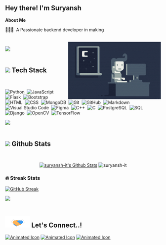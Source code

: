 <!-- ![Snake animation](https://github.com/suryansh-it/suryansh-it/blob/main/github/workflows/snake.yml)-->

<!--<img alt="Night Coding" src="./assets/Hand%20Wave.gif" width='40' align="left"/>-->
<h2>Hey there! I'm Suryansh</h2>

<!-- ## 👋 &nbsp;Hey there! I'm SURYANSH -->

<!--## <picture ><img src = "https://github.com/suryansh-it/suryansh-it/blob/main/assets/Animation%20-%201720768634251.gif" width="50px" style="vertical-align: bottom;" > </picture>-->
<b> About Me </b>



👨🏻‍💻 &nbsp;A Passionate backend developer in making




<br>

<img alt="Night Coding" src="https://raw.githubusercontent.com/AVS1508/AVS1508/master/assets/Night-Coding.gif" align="right"/>

<img src="https://user-images.githubusercontent.com/73097560/115834477-dbab4500-a447-11eb-908a-139a6edaec5c.gif"><br><br>

## <img src="https://media2.giphy.com/media/QssGEmpkyEOhBCb7e1/giphy.gif?cid=ecf05e47a0n3gi1bfqntqmob8g9aid1oyj2wr3ds3mg700bl&rid=giphy.gif" width ="25"><b>  Tech Stack </b>
<br>


![Python](https://img.shields.io/badge/-Python-05122A?style=flat&logo=python)&nbsp;
![JavaScript](https://img.shields.io/badge/-JavaScript-05122A?style=flat&logo=javascript)&nbsp;
![Flask](https://img.shields.io/badge/-Flask-05122A?style=flat&logo=flask)&nbsp;
![Bootstrap](https://img.shields.io/badge/-Bootstrap-05122A?style=flat&logo=bootstrap&logoColor=563D7C)\
![HTML](https://img.shields.io/badge/-HTML-05122A?style=flat&logo=HTML5)&nbsp;
![CSS](https://img.shields.io/badge/-CSS-05122A?style=flat&logo=CSS3&logoColor=1572B6)&nbsp;
![MongoDB](https://img.shields.io/badge/-MongoDB-05122A?style=flat&logo=mongodb)&nbsp;
![Git](https://img.shields.io/badge/-Git-05122A?style=flat&logo=git)&nbsp;
![GitHub](https://img.shields.io/badge/-GitHub-05122A?style=flat&logo=github)&nbsp;
![Markdown](https://img.shields.io/badge/-Markdown-05122A?style=flat&logo=markdown)\
![Visual Studio Code](https://img.shields.io/badge/-Visual%20Studio%20Code-05122A?style=flat&logo=visual-studio-code&logoColor=007ACC)&nbsp;
![Figma](https://img.shields.io/badge/-Figma-05122A?style=flat&logo=figma&logoColor=F24E1E)&nbsp;
![C++](https://img.shields.io/badge/-C%2B%2B-05122A?style=flat&logo=c%2B%2B)&nbsp;
![C](https://img.shields.io/badge/-C-05122A?style=flat&logo=c)&nbsp;
![PostgreSQL](https://img.shields.io/badge/-PostgreSQL-05122A?style=flat&logo=postgresql)&nbsp;
![SQL](https://img.shields.io/badge/-SQL-05122A?style=flat&logo=amazon-dynamodb&logoColor=336791)&nbsp;
![Django](https://img.shields.io/badge/-Django-05122A?style=flat&logo=django)&nbsp;
![OpenCV](https://img.shields.io/badge/-OpenCV-05122A?style=flat&logo=opencv)&nbsp;
![TensorFlow](https://img.shields.io/badge/-TensorFlow-05122A?style=flat&logo=tensorflow)&nbsp;





<img src="https://user-images.githubusercontent.com/73097560/115834477-dbab4500-a447-11eb-908a-139a6edaec5c.gif"><br><br>

## <img src="https://media.giphy.com/media/iY8CRBdQXODJSCERIr/giphy.gif" width="35"><b> Github Stats </b>
<br>
<p align="center">
    <a href="https://github.com/suryansh-it/github-readme-stats">
	    <img alt="suryansh-it's Github Stats" src="https://github-readme-stats.vercel.app/api?username=suryansh-it&show_icons=true&count_private=true&locale=en&theme=tokyonight&layout=compact" height="230px"/></a>
	  <img src="https://github-readme-stats.vercel.app/api/top-langs/?username=suryansh-it&langs_count=10&show_icons=true&locale=en&theme=tokyonight" alt="suryansh-it" height="230px"/>
</p>

### 🔥 Streak Stats

[![GitHub Streak](https://github-readme-streak-stats.herokuapp.com/?user=suryansh-it&theme=dark)](https://git.io/streak-stats)

<img src="https://user-images.githubusercontent.com/73097560/115834477-dbab4500-a447-11eb-908a-139a6edaec5c.gif"><br><br>

## <img src="https://github.com/0xAbdulKhalid/0xAbdulKhalid/raw/main/assets/mdImages/handshake.gif" width ="80"><b style=" margin-bottom: 100px;"> Let's Connect..! </b>
<p align="center">

<a href="https://www.linkedin.com/in/suryansharma"> <img src="https://img.icons8.com/?size=100&id=13930&format=png&color=000000" width="40" height="40" alt="Animated Icon"/></a>
<a href="mailto:suryansharma09@gmail.com"><img src="https://img.icons8.com/?size=100&id=37246&format=png&color=000000"  width="40" height="40" alt="Animated Icon"/></a>
<a href="https://instagram.com/_suryansharma_"><img src="https://img.icons8.com/?size=100&id=Xy10Jcu1L2Su&format=png&color=000000" width="40" height="40" alt="Animated Icon
"/></a>

</p>


